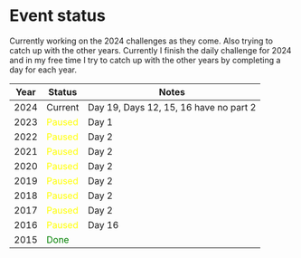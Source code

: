 # Event status

Currently working on the 2024 challenges as they come. Also trying to catch up with the other years. Currently I finish the daily challenge for 2024 and in my free time I try to catch up with the other years by completing a day for each year.

| Year | Status                                     | Notes                                  |
|------|--------------------------------------------|----------------------------------------|
| 2024 | Current                                    | Day 19, Days 12, 15, 16 have no part 2 |
| 2023 | <span style="color: yellow;">Paused</span> | Day 1                                  |
| 2022 | <span style="color: yellow;">Paused</span> | Day 2                                  |
| 2021 | <span style="color: yellow;">Paused</span> | Day 2                                  |
| 2020 | <span style="color: yellow;">Paused</span> | Day 2                                  |
| 2019 | <span style="color: yellow;">Paused</span> | Day 2                                  |
| 2018 | <span style="color: yellow;">Paused</span> | Day 2                                  |
| 2017 | <span style="color: yellow;">Paused</span> | Day 2                                  |
| 2016 | <span style="color: yellow;">Paused</span> | Day 16                                 |
| 2015 | <span style="color: green;">Done</span>    |                                        |
